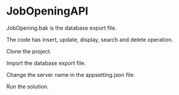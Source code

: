 # JobOpeningAPI

JobOpening.bak is the database export file.

The code has insert, update, display, search and delete operation.

Clone the project.

Import the database export file.

Change the server name in the appsetting.json file.

Run the solution.
